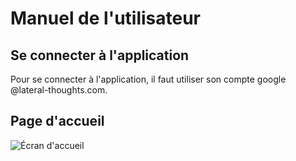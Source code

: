 Manuel de l'utilisateur
=====================================

Se connecter à l'application
------

Pour se connecter à l'application, il faut utiliser son compte google @lateral-thoughts.com. 

Page d'accueil
------

![Écran d'accueil](/images/home.png?raw=true "L'écran d'accueil")
